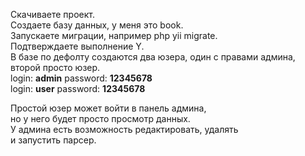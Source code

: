 Скачиваете проект. <br>
Создаете базу данных, у меня это book. <br>
Запускаете миграции, например php yii migrate. <br>
Подтверждаете выполнение Y.<br>
В базе по дефолту создаются два юзера, один с правами админа,<br>
второй просто юзер.<br>
login: <b>admin</b>  password: <b>12345678</b> <br>
login: <b>user</b>   password: <b>12345678</b> <br>

Простой юзер может войти в панель админа,<br>
но у него будет просто просмотр данных.<br>
У админа есть возможность редактировать, удалять<br>
и запустить парсер.



